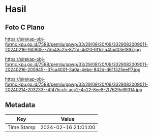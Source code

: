 # Hasil

## Foto C Plano

https://sirekap-obj-formc.kpu.go.id/7588/pemilu/ppwp/33/29/08/20/09/3329082009011-20240216-160935--7db43c25-872d-4d20-9f1d-a4fad03ef897.jpg

https://sirekap-obj-formc.kpu.go.id/7588/pemilu/ppwp/33/29/08/20/09/3329082009011-20240216-200945--37ca4001-3a0a-4ebe-842d-d611525eeff7.jpg

https://sirekap-obj-formc.kpu.go.id/7588/pemilu/ppwp/33/29/08/20/09/3329082009011-20240214-203233--4f475cc5-acc2-4c22-8ee8-2f7629c69314.jpg


## Metadata

| Key        | Value               |
| ---------- | ------------------- |
| Time Stamp | 2024-02-16 21:01:00 |



